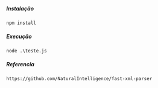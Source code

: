##### Instalação
    npm install

##### Execução
    node .\teste.js

##### Referencia
    https://github.com/NaturalIntelligence/fast-xml-parser


